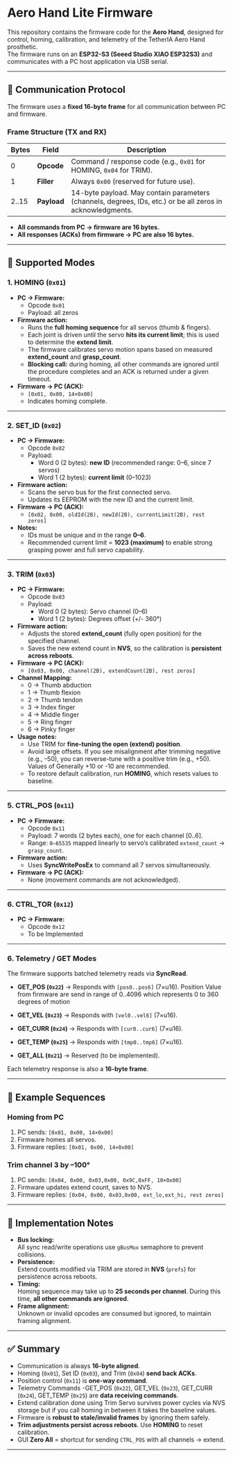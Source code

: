 # Aero Hand Lite Firmware

This repository contains the firmware code for the **Aero Hand**, designed for control, homing, calibration, and telemetry of the TetherIA Aero Hand prosthetic.  
The firmware runs on an **ESP32-S3 (Seeed Studio XIAO ESP32S3)** and communicates with a PC host application via USB serial.

---

## 🔌 Communication Protocol

The firmware uses a **fixed 16-byte frame** for all communication between PC and firmware.

### Frame Structure (TX and RX)
| Bytes     | Field            | Description                                                                 |
|-----------|-----------------|-----------------------------------------------------------------------------|
| 0         | **Opcode**      | Command / response code (e.g., `0x01` for HOMING, `0x04` for TRIM).         |
| 1         | **Filler**      | Always `0x00` (reserved for future use).                                    |
| 2..15     | **Payload**     | 14-byte payload. May contain parameters (channels, degrees, IDs, etc.) or be all zeros in acknowledgments. |

- **All commands from PC → firmware are 16 bytes.**  
- **All responses (ACKs) from firmware → PC are also 16 bytes.**

---

## 🚀 Supported Modes

### 1. HOMING (`0x01`)
- **PC → Firmware:**  
  - Opcode `0x01`  
  - Payload: all zeros  
- **Firmware action:**  
  - Runs the **full homing sequence** for all servos (thumb & fingers).  
  - Each joint is driven until the servo **hits its current limit**; this is used to determine the **extend limit**.  
  - The firmware calibrates servo motion spans based on measured **extend_count** and **grasp_count**.  
  - **Blocking call:** during homing, all other commands are ignored until the procedure completes and an ACK is returned under a given timeout.  
- **Firmware → PC (ACK):**  
  - `[0x01, 0x00, 14×0x00]`  
  - Indicates homing complete.

---

### 2. SET_ID (`0x02`)
- **PC → Firmware:**  
  - Opcode `0x02`  
  - Payload:  
    - Word 0 (2 bytes): **new ID** (recommended range: 0–6, since 7 servos)  
    - Word 1 (2 bytes): **current limit** (0–1023)  
- **Firmware action:**  
  - Scans the servo bus for the first connected servo.  
  - Updates its EEPROM with the new ID and the current limit.  
- **Firmware → PC (ACK):**  
  - `[0x02, 0x00, oldId(2B), newId(2B), currentLimit(2B), rest zeros]`  
- **Notes:**  
  - IDs must be unique and in the range **0–6**.  
  - Recommended current limit = **1023 (maximum)** to enable strong grasping power and full servo capability.


---

### 3. TRIM (`0x03`)
- **PC → Firmware:**  
  - Opcode `0x03`  
  - Payload:  
    - Word 0 (2 bytes): Servo channel (0–6)  
    - Word 1 (2 bytes): Degrees offset (+/- 360°)  
- **Firmware action:**  
  - Adjusts the stored **extend_count** (fully open position) for the specified channel.  
  - Saves the new extend count in **NVS**, so the calibration is **persistent across reboots**.  
- **Firmware → PC (ACK):**  
  - `[0x03, 0x00, channel(2B), extendCount(2B), rest zeros]`  
- **Channel Mapping:**  
  - 0 → Thumb abduction  
  - 1 → Thumb flexion  
  - 2 → Thumb tendon  
  - 3 → Index finger  
  - 4 → Middle finger  
  - 5 → Ring finger  
  - 6 → Pinky finger  
- **Usage notes:**  
  - Use TRIM for **fine-tuning the open (extend) position**.  
  - Avoid large offsets. If you see misalignment after trimming negative (e.g., –50), you can reverse-tune with a positive trim (e.g., +50). Values of Generally +10 or -10 are recommended.
  - To restore default calibration, run **HOMING**, which resets values to baseline.

---


### 5. CTRL_POS (`0x11`)
- **PC → Firmware:**  
  - Opcode `0x11`  
  - Payload: 7 words (2 bytes each), one for each channel [0..6].  
  - Range: `0–65535` mapped linearly to servo’s calibrated `extend_count` → `grasp_count`.  
- **Firmware action:**  
  - Uses **SyncWritePosEx** to command all 7 servos simultaneously.  
- **Firmware → PC (ACK):**  
  - None (movement commands are not acknowledged).  

---



### 6. CTRL_TOR (`0x12`)
- **PC → Firmware:**  
  - Opcode `0x12`  
  - To be Implemented
---
### 6. Telemetry / GET Modes
The firmware supports batched telemetry reads via **SyncRead**.

- **GET_POS (`0x22`)** → Responds with `[pos0..pos6]` (7×u16).  Position Value from firmware are send in range of 0..4096 which represents 0 to 360 degrees of motion

- **GET_VEL (`0x23`)** → Responds with `[vel0..vel6]` (7×u16).  
- **GET_CURR (`0x24`)** → Responds with `[cur0..cur6]` (7×u16).  
- **GET_TEMP (`0x25`)** → Responds with `[tmp0..tmp6]` (7×u16).  
- **GET_ALL (`0x21`)** → Reserved (to be implemented).  

Each telemetry response is also a **16-byte frame**.

---

## 📜 Example Sequences

### Homing from PC
1. PC sends: `[0x01, 0x00, 14×0x00]`  
2. Firmware homes all servos.  
3. Firmware replies: `[0x01, 0x00, 14×0x00]`  

### Trim channel 3 by –100°
1. PC sends: `[0x04, 0x00, 0x03,0x00, 0x9C,0xFF, 10×0x00]`  
2. Firmware updates extend count, saves to NVS.  
3. Firmware replies: `[0x04, 0x00, 0x03,0x00, ext_lo,ext_hi, rest zeros]`

---

## 🧩 Implementation Notes
- **Bus locking:**  
  All sync read/write operations use `gBusMux` semaphore to prevent collisions.  
- **Persistence:**  
  Extend counts modified via TRIM are stored in **NVS** (`prefs`) for persistence across reboots.  
- **Timing:**  
  Homing sequence may take up to **25 seconds per channel**. During this time, **all other commands are ignored**.  
- **Frame alignment:**  
  Unknown or invalid opcodes are consumed but ignored, to maintain framing alignment.

---

## ✅ Summary
- Communication is always **16-byte aligned**.  
- Homing (`0x01`), Set ID (`0x03`), and Trim (`0x04`) **send back ACKs**.  
- Position control (`0x11`) is **one-way command**.
- Telemetry Commands -GET_POS (`0x22`), GET_VEL (`0x23`), GET_CURR (`0x24`), GET_TEMP (`0x25`) are **data receiving commands**.
- Extend calibration done using Trim Servo survives power cycles via NVS storage but if you call homing in between it takes the baseline values.  
- Firmware is **robust to stale/invalid frames** by ignoring them safely.  
- **Trim adjustments persist across reboots**. Use **HOMING** to reset calibration.  
- GUI **Zero All** = shortcut for sending `CTRL_POS` with all channels → extend.  

---
